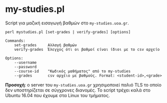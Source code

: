 # my-studies.pl

Script για μαζική εισαγωγή βαθμών στο `my-studies.uoa.gr`.

```
perl mystudies.pl [set-grades | verify-grades] [options]

Commands:
    set-grades     Αλλαγή βαθμών
    verify-grades  Έλεγχος ότι οι βαθμοί είναι ίδιοι με το csv αρχείο

Options:
    --username
    --password
    --course-id    "Κωδικός μαθήματος" από το my-studies
    --grades       csv αρχέιο με βαθμούς. Format: <student-id>,<grade>
```

__Προσοχή__: o server του `my-studies.uoa.gr` χρησιμοποιεί παλιό TLS το οποίο
δεν υποστηρίζεται σε σύγχρονες διανομές. Το script τρέχει καλά
στο Ubuntu 16.04 που έχουμε στα Linux του τμήματος.